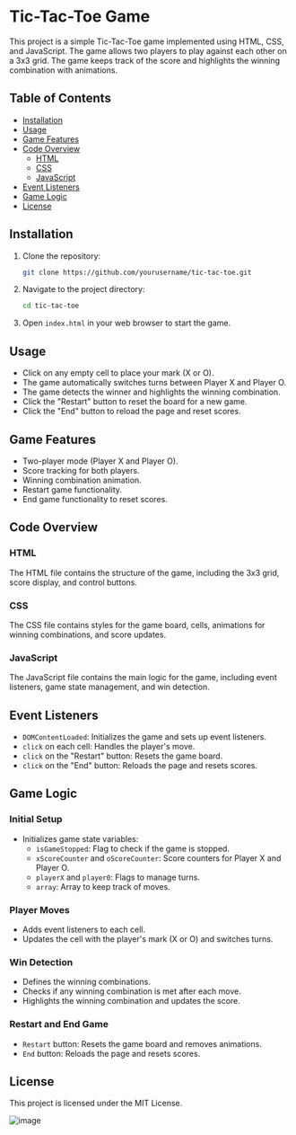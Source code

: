 # Tic-Tac-Toe Game

This project is a simple Tic-Tac-Toe game implemented using HTML, CSS, and JavaScript. The game allows two players to play against each other on a 3x3 grid. The game keeps track of the score and highlights the winning combination with animations.

## Table of Contents

- [Installation](#installation)
- [Usage](#usage)
- [Game Features](#game-features)
- [Code Overview](#code-overview)
  - [HTML](#html)
  - [CSS](#css)
  - [JavaScript](#javascript)
- [Event Listeners](#event-listeners)
- [Game Logic](#game-logic)
- [License](#license)

## Installation

1. Clone the repository:
   ```bash
   git clone https://github.com/yourusername/tic-tac-toe.git
   ```
2. Navigate to the project directory:
   ```bash
   cd tic-tac-toe
   ```
3. Open `index.html` in your web browser to start the game.

## Usage

- Click on any empty cell to place your mark (X or O).
- The game automatically switches turns between Player X and Player O.
- The game detects the winner and highlights the winning combination.
- Click the "Restart" button to reset the board for a new game.
- Click the "End" button to reload the page and reset scores.

## Game Features

- Two-player mode (Player X and Player O).
- Score tracking for both players.
- Winning combination animation.
- Restart game functionality.
- End game functionality to reset scores.

## Code Overview

### HTML

The HTML file contains the structure of the game, including the 3x3 grid, score display, and control buttons.

### CSS

The CSS file contains styles for the game board, cells, animations for winning combinations, and score updates.

### JavaScript

The JavaScript file contains the main logic for the game, including event listeners, game state management, and win detection.

## Event Listeners

- `DOMContentLoaded`: Initializes the game and sets up event listeners.
- `click` on each cell: Handles the player's move.
- `click` on the "Restart" button: Resets the game board.
- `click` on the "End" button: Reloads the page and resets scores.

## Game Logic

### Initial Setup

- Initializes game state variables:
  - `isGameStopped`: Flag to check if the game is stopped.
  - `xScoreCounter` and `oScoreCounter`: Score counters for Player X and Player O.
  - `playerX` and `player0`: Flags to manage turns.
  - `array`: Array to keep track of moves.

### Player Moves

- Adds event listeners to each cell.
- Updates the cell with the player's mark (X or O) and switches turns.

### Win Detection

- Defines the winning combinations.
- Checks if any winning combination is met after each move.
- Highlights the winning combination and updates the score.

### Restart and End Game

- `Restart` button: Resets the game board and removes animations.
- `End` button: Reloads the page and resets scores.

## License

This project is licensed under the MIT License.

![image](https://github.com/opoiasnik/JS/assets/122808904/44e5f007-743a-47f8-8b67-8f24118a518f)

